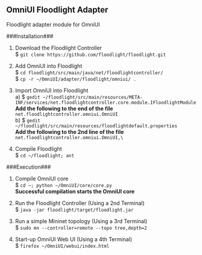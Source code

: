 OmniUI Floodlight Adapter 
-------------------------
Floodlight adapter module for OmniUI

###Installation###
1. Download the Floodlight Controller  
$ `git clone https://github.com/floodlight/floodlight.git`

2. Add OmniUI into Floodlight  
$ `cd floodlight/src/main/java/net/floodlightcontroller/`  
$ `cp -r ~/OmniUI/adapter/floodlight/omniui/ .`

3. Import OmniUI into Floodlight  
	a) $ `gedit ~/floodlight/src/main/resources/META-INF/services/net.floodlightcontroller.core.module.IFloodlightModule`  
	**Add the following to the end of the file**  
	`net.floodlightcontroller.omniui.OmniUI`  
	b) $ `gedit ~/floodlight/src/main/resources/floodlightdefault.properties`  
	**Add the following to the 2nd line of the file**  
	`net.floodlightcontroller.omniui.OmniUI,\`

4. Compile Floodlight  
$ `cd ~/floodlight; ant`  

###Execution###
1. Compile OmniUI core  
$ `cd ~; python ~/OmniUI/core/core.py`  
**Successful compilation starts the OmniUI core**  

2. Run the Floodlight Controller (Using a 2nd Terminal)  
$ `java -jar floodlight/target/floodlight.jar`

3. Run a simple Mininet topology (Using a 3rd Terminal)  
$ `sudo mn --controller=remote --topo tree,depth=2`

4. Start-up OmniUI Web UI (Using a 4th Terminal)  
$ `firefox ~/OmniUI/webui/index.html`

